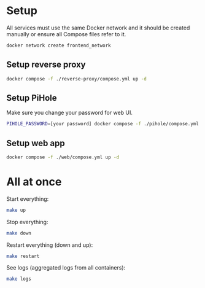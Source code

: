 # Setup

All services must use the same Docker network and it should be created manually or ensure all Compose files refer to it.

```bash
docker network create frontend_network
```

## Setup reverse proxy

```bash
docker compose -f ./reverse-proxy/compose.yml up -d
```


## Setup PiHole

Make sure you change your password for web UI.

```bash
PIHOLE_PASSWORD=[your password] docker compose -f ./pihole/compose.yml up -d
```

## Setup web app

```bash
docker compose -f ./web/compose.yml up -d
```
# All at once
Start everything:

```bash
make up
```

Stop everything:

```bash
make down
```

Restart everything (down and up):


```bash
make restart
```

See logs (aggregated logs from all containers):


```bash
make logs
```
